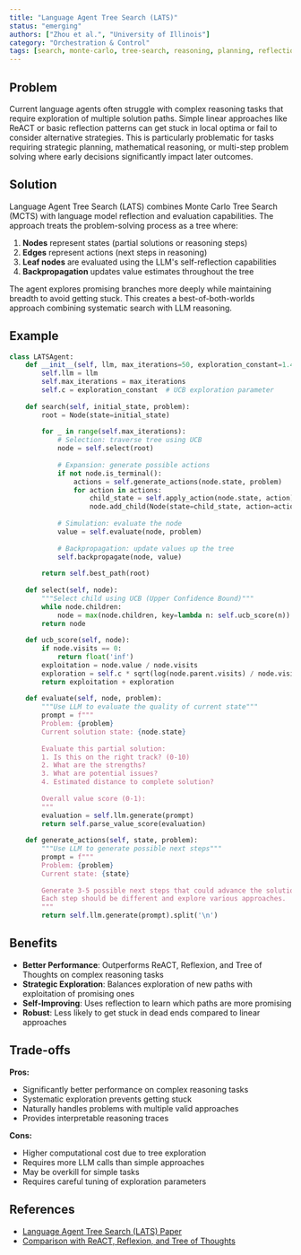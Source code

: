 ```yaml
---
title: "Language Agent Tree Search (LATS)"
status: "emerging"
authors: ["Zhou et al.", "University of Illinois"]
category: "Orchestration & Control"
tags: [search, monte-carlo, tree-search, reasoning, planning, reflection, evaluation]
---
```


## Problem

Current language agents often struggle with complex reasoning tasks that require exploration of multiple solution paths. Simple linear approaches like ReACT or basic reflection patterns can get stuck in local optima or fail to consider alternative strategies. This is particularly problematic for tasks requiring strategic planning, mathematical reasoning, or multi-step problem solving where early decisions significantly impact later outcomes.

## Solution

Language Agent Tree Search (LATS) combines Monte Carlo Tree Search (MCTS) with language model reflection and evaluation capabilities. The approach treats the problem-solving process as a tree where:

1. **Nodes** represent states (partial solutions or reasoning steps)
2. **Edges** represent actions (next steps in reasoning)
3. **Leaf nodes** are evaluated using the LLM's self-reflection capabilities
4. **Backpropagation** updates value estimates throughout the tree

The agent explores promising branches more deeply while maintaining breadth to avoid getting stuck. This creates a best-of-both-worlds approach combining systematic search with LLM reasoning.

## Example

```python
class LATSAgent:
    def __init__(self, llm, max_iterations=50, exploration_constant=1.4):
        self.llm = llm
        self.max_iterations = max_iterations
        self.c = exploration_constant  # UCB exploration parameter
        
    def search(self, initial_state, problem):
        root = Node(state=initial_state)
        
        for _ in range(self.max_iterations):
            # Selection: traverse tree using UCB
            node = self.select(root)
            
            # Expansion: generate possible actions
            if not node.is_terminal():
                actions = self.generate_actions(node.state, problem)
                for action in actions:
                    child_state = self.apply_action(node.state, action)
                    node.add_child(Node(state=child_state, action=action))
            
            # Simulation: evaluate the node
            value = self.evaluate(node, problem)
            
            # Backpropagation: update values up the tree
            self.backpropagate(node, value)
        
        return self.best_path(root)
    
    def select(self, node):
        """Select child using UCB (Upper Confidence Bound)"""
        while node.children:
            node = max(node.children, key=lambda n: self.ucb_score(n))
        return node
    
    def ucb_score(self, node):
        if node.visits == 0:
            return float('inf')
        exploitation = node.value / node.visits
        exploration = self.c * sqrt(log(node.parent.visits) / node.visits)
        return exploitation + exploration
    
    def evaluate(self, node, problem):
        """Use LLM to evaluate the quality of current state"""
        prompt = f"""
        Problem: {problem}
        Current solution state: {node.state}
        
        Evaluate this partial solution:
        1. Is this on the right track? (0-10)
        2. What are the strengths?
        3. What are potential issues?
        4. Estimated distance to complete solution?
        
        Overall value score (0-1):
        """
        evaluation = self.llm.generate(prompt)
        return self.parse_value_score(evaluation)
    
    def generate_actions(self, state, problem):
        """Use LLM to generate possible next steps"""
        prompt = f"""
        Problem: {problem}
        Current state: {state}
        
        Generate 3-5 possible next steps that could advance the solution.
        Each step should be different and explore various approaches.
        """
        return self.llm.generate(prompt).split('\n')
```

## Benefits

- **Better Performance**: Outperforms ReACT, Reflexion, and Tree of Thoughts on complex reasoning tasks
- **Strategic Exploration**: Balances exploration of new paths with exploitation of promising ones
- **Self-Improving**: Uses reflection to learn which paths are more promising
- **Robust**: Less likely to get stuck in dead ends compared to linear approaches

## Trade-offs

**Pros:**
- Significantly better performance on complex reasoning tasks
- Systematic exploration prevents getting stuck
- Naturally handles problems with multiple valid approaches
- Provides interpretable reasoning traces

**Cons:**
- Higher computational cost due to tree exploration
- Requires more LLM calls than simple approaches
- May be overkill for simple tasks
- Requires careful tuning of exploration parameters

## References

- [Language Agent Tree Search (LATS) Paper](https://arxiv.org/abs/2310.04406)
- [Comparison with ReACT, Reflexion, and Tree of Thoughts](https://www.langchain.com/langgraph)